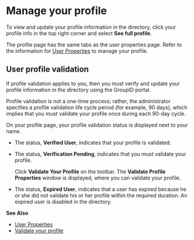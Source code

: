 # Manage your profile

To view and update your profile information in the directory, click your profile info in the top
right corner and select **See full profile**.

The profile page has the same tabs as the user properties page. Refer to the information for
[User Properties](/docs/directorymanager/11.0/directorymanager/portal/user/properties/overview.md) to manage
your profile.

## User profile validation

If profile validation applies to you, then you must verify and update your profile information in
the directory using the GroupID portal.

Profile validation is not a one-time process; rather, the administrator specifies a profile
validation life cycle period (for example, 90 days), which implies that you must validate your
profile once during each 90-day cycle.

On your profile page, your profile validation status is displayed next to your name.

- The status, **Verified User**, indicates that your profile is validated.
- The status, **Verification Pending**, indicates that you must validate your profile.

  Click **Validate Your Profile** on the toolbar. The **Validate Profile Properties** window is
  displayed, where you can validate your profile.

- The status, **Expired User**, indicates that a user has expired because he or she did not validate
  his or her profile within the required duration. An expired user is disabled in the directory.

**See Also**

- [User Properties](/docs/directorymanager/11.0/directorymanager/portal/user/properties/overview.md)
- [Validate your profile](/docs/directorymanager/11.0/directorymanager/portal/user/manage/validateprofile.md)
